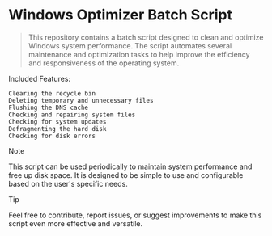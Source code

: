 # Windows Optimizer Batch Script
> This repository contains a batch script designed to clean and optimize Windows system performance. The script automates several maintenance and optimization tasks to help improve the efficiency and responsiveness of the operating system.

Included Features:
```
Clearing the recycle bin
Deleting temporary and unnecessary files
Flushing the DNS cache
Checking and repairing system files
Checking for system updates
Defragmenting the hard disk
Checking for disk errors
```
> [!NOTE]
> This script can be used periodically to maintain system performance and free up disk space. It is designed to be simple to use and configurable based on the user's specific needs.

> [!TIP]
> Feel free to contribute, report issues, or suggest improvements to make this script even more effective and versatile.
